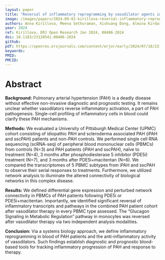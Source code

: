 ```yaml
---
layout: paper
title: "Reversal of inflammatory reprogramming by vasodilator agents in pulmonary hypertension"
image: /images/papers/2024-09-01-kirillova-reversal-inflammatory-reprogramming-EDDY.png
authors: Anna Kirillova, Meena Sethuraman, Xishuang Dong, Almina Kirdar, Gil Speyer, Yassmin Al Aaraj, Annie Watson, Lily K. Schneider, Michael D. Creager, Robert Lafyatis, Satoshi Okawa, Seungchan Kim, Stephen Y. Chan
year: 2024
ref: Kirillova, ERJ Open Research Jan 2024, 00486-2024
doi: 10.1183/23120541.00486-2024
github:
pdf: https://openres.ersjournals.com/content/erjor/early/2024/07/18/23120541.00486-2024.full.pdf
keywords: 
PMID: 
PMCID: 
---
```


# Abstract

**Background:** Pulmonary arterial hypertension (PAH) is a deadly disease without effective non-invasive diagnostic and prognostic testing. It remains unclear whether vasodilators reverse inflammatory activation, a part of PAH pathogenesis. Single-cell profiling of inflammatory cells in blood could clarify these PAH mechanisms.

**Methods:** We evaluated a University of Pittsburgh Medical Center (UPMC) cohort consisting of idiopathic PAH and scleroderma associated PAH (iPAH and sscPAH) patients and non-PAH controls. We performed single cell RNA sequencing (scRNA-seq) of peripheral blood mononuclear cells (PBMCs) from controls (N=3) and PAH patients (iPAH and sscPAH), naïve to treatment (N=4), 3 months after phosphodiesterase 5 inhibitor (PDE5i) treatment (N=7), and 3 months after PDE5i+macitentan (N=6). We compared the transcriptomes of 5 PBMC subtypes from iPAH and sscPAH to observe their serial responses to treatments. Furthermore, we utilized network analysis to illuminate the altered connectivity of biological networks in this complex disease.

**Results:** We defined differential gene expression and perturbed network connectivity in PBMCs of PAH patients following PDE5i or PDE5i+macitentan. Importantly, we identified significant reversal of inflammatory transcripts and pathways in the combined PAH patient cohort after vasodilator therapy in every PBMC type assessed. The “Glucagon Signaling in Metabolic Regulation” pathway in monocytes was reversed after vasodilator therapy via two independent analysis modalities.

**Conclusion:** Via a systems biology approach, we define inflammatory reprogramming in blood of PAH patients and the anti-inflammatory activity of vasodilators. Such findings establish diagnostic and prognostic blood-based tools for tracking inflammatory progression of PAH and response to therapy.
